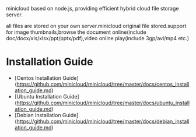 minicloud based on node.js, providing efficient hybrid cloud file storage server.

all files are stored on your own server.minicloud original file stored.support for image thumbnails,browse the document online(include doc/docx/xls/xlsx/ppt/pptx/pdf),video online play(include 3gp/avi/mp4 etc.)

# Installation Guide

 - [Centos Installation Guide] (https://github.com/minicloud/minicloud/tree/master/docs/centos_installation_guide.md)
 - [Ubuntu Installation Guide] (https://github.com/minicloud/minicloud/tree/master/docs/ubuntu_installation_guide.md)
 - [Debian Installation Guide] (https://github.com/minicloud/minicloud/tree/master/docs/debian_installation_guide.md)
